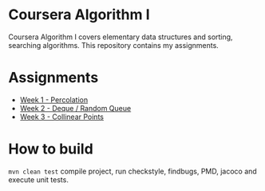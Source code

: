 # Coursera Algorithm I

Coursera Algorithm I covers elementary data structures and sorting, searching algorithms.
This repository contains my assignments.

# Assignments
* [Week 1 - Percolation](http://coursera.cs.princeton.edu/algs4/assignments/percolation.html)
* [Week 2 - Deque / Random Queue](http://coursera.cs.princeton.edu/algs4/assignments/queues.html)
* [Week 3 - Collinear Points](http://coursera.cs.princeton.edu/algs4/assignments/collinear.html)

# How to build
`mvn clean test` compile project, run checkstyle, findbugs, PMD, jacoco and execute unit tests.
